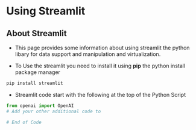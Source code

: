 # Using Streamlit 
## About Streamlit 
- This page provides some information about using streamlit the python libary for data support and manipulation and virtualization. 

- To Use the streamlit you need to install it using **pip** the python install package manager
```bash
pip install streamlit 
```
- Streamlit code start with the following at the top of the Python Script 
```python
from openai import OpenAI
# Add your other additional code to

# End of Code 
```